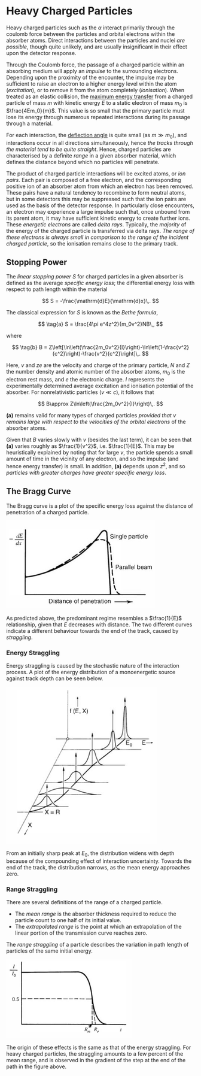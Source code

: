 # Heavy Charged Particles

Heavy charged particles such as the $\alpha$ interact primarily through the coulomb force between the particles and orbital electrons within the absorber atoms. Direct interactions between the particles and nuclei _are possible_, though quite unlikely, and are usually insignificant in their effect upon the detector response.

Through the Coulomb force, the passage of a charged particle within an absorbing medium will apply an _impulse_ to the surrounding electrons. Depending upon the proximity of the encounter, the impulse may be sufficient to raise an electron to a higher energy level within the atom (_excitation_), or to remove it from the atom completely (_ionisation_). <!-- TODO: If not excited, how much E is transferred, and how is it dissipated? -->
When treated as an elastic collision, the [maximum energy transfer](../../mechanics/2D-non-relativistic-collisions.ipynb#Energy-Transfer) from a charged particle of mass $m$ with kinetic energy $E$ to a static electron of mass $m_0$ is $\frac{4Em_0}{m}$. This value is so small that the primary particle must lose its energy through numerous repeated interactions during its passage through a material.

For each interaction, the [deflection angle](../../mechanics/2D-non-relativistic-collisions.ipynb#Deflection-Angle) is quite small (as $m \gg m_0$), and interactions occur in all directions simultaneously, hence _the tracks through the material tend to be quite straight_. Hence, charged particles are characterised by a definite _range_ in a given absorber material, which defines the distance beyond which no particles will penetrate.

<!-- TODO: No particles is invalid (?), more like, likelihood very small -->

The product of charged particle interactions will be excited atoms, or _ion pairs_. Each pair is composed of a free electron, and the corresponding positive ion of an absorber atom from which an electron has been removed. These pairs have a natural tendency to recombine to form neutral atoms, but in some detectors this may be suppressed such that the ion pairs are used as the basis of the detector response. In particularly close encounters, an electron may experience a large impulse such that, once unbound from its parent atom, it may have sufficient kinetic energy to create further ions. These _energetic electrons_ are called _delta rays_. Typically, the _majority_ of the energy of the charged particle is transferred via delta rays. _The range of these electrons is always small in comparison to the range of the incident charged particle_, so the ionisation remains close to the primary track.

## Stopping Power

The _linear stopping power_ $S$ for charged particles in a given absorber is defined as the average _specific energy loss_; the differential energy loss with respect to path length within the material

$$
S = -\frac{\mathrm{d}E}{\mathrm{d}x}\,.
$$

The classical expression for $S$ is known as the _Bethe formula_,

$$
\tag{a}
S = \frac{4\pi e^4z^2}{m_0v^2}NB\,,
$$

where

$$
\tag{b}
B = Z\left[\ln\left(\frac{2m_0v^2}{I}\right)-\ln\left(1-\frac{v^2}{c^2}\right)-\frac{v^2}{c^2}\right]\,.
$$

Here, $v$ and $ze$ are the velocity and charge of the primary particle, $N$ and $Z$ the number density and atomic number of the absorber atoms, $m_0$ is the electron rest mass, and $e$ the electronic charge. $I$ represents the experimentally determined average excitation and ionisation potential of the absorber. For nonrelativistic particles ($v\ll c$), it follows that

$$
B\approx Z\ln\left(\frac{2m_0v^2}{I}\right)\,.
$$

**(a)** remains valid for many types of charged particles _provided that $v$ remains large with respect to the velocities of the orbital electrons_ of the absorber atoms.

Given that $B$ varies slowly with $v$ (besides the last term), it can be seen that **(a)** varies roughly as $\frac{1}{v^2}$, i.e. $\frac{1}{E}$. This may be heuristically explained by noting that for large $v$, the particle spends a small amount of time in the vicinity of any electron, and so the impulse (and hence energy transfer) is small. In addition, **(a)** depends upon $z^2$, and so _particles with greater charges have greater specific energy loss_.

## The Bragg Curve

The Bragg curve is a plot of the specific energy loss against the distance of penetration of a charged particle.

![Bragg curve.](images/bragg-curve.jpg)

As predicted above, the predominant regime resembles a $\frac{1}{E}$ relationship, given that $E$ decreases with distance. The two different curves indicate a different behaviour towards the end of the track, caused by _straggling_.

### Energy Straggling

Energy straggling is caused by the stochastic nature of the interaction process. A plot of the energy distribution of a monoenergetic source against track depth can be seen below.

![Energy straggling.](images/energy-distribution.png)

From an initially sharp peak at $E_0$, the distribution widens with depth because of the compounding effect of interaction uncertainty. Towards the end of the track, the distribution narrows, as the mean energy approaches zero.

### Range Straggling

There are several definitions of the range of a charged particle.

- The _mean range_ is the absorber thickness required to reduce the particle count to one half of its initial value.
- The _extrapolated range_ is the point at which an extrapolation of the linear portion of the transmission curve reaches zero.

The _range straggling_ of a particle describes the variation in path length of particles of the same initial energy.

![Range straggling.](images/range-straggling.png)

The origin of these effects is the same as that of the energy straggling. For heavy charged particles, the straggling amounts to a few percent of the mean range, and is observed in the gradient of the step at the end of the path in the figure above.
